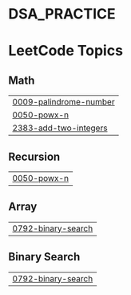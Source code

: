 # DSA_PRACTICE
<!---LeetCode Topics Start-->
# LeetCode Topics
## Math
|  |
| ------- |
| [0009-palindrome-number](https://github.com/sumit-codes4123/DSA_PRACTICE/tree/master/0009-palindrome-number) |
| [0050-powx-n](https://github.com/sumit-codes4123/DSA_PRACTICE/tree/master/0050-powx-n) |
| [2383-add-two-integers](https://github.com/sumit-codes4123/DSA_PRACTICE/tree/master/2383-add-two-integers) |
## Recursion
|  |
| ------- |
| [0050-powx-n](https://github.com/sumit-codes4123/DSA_PRACTICE/tree/master/0050-powx-n) |
## Array
|  |
| ------- |
| [0792-binary-search](https://github.com/sumit-codes4123/DSA_PRACTICE/tree/master/0792-binary-search) |
## Binary Search
|  |
| ------- |
| [0792-binary-search](https://github.com/sumit-codes4123/DSA_PRACTICE/tree/master/0792-binary-search) |
<!---LeetCode Topics End-->